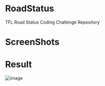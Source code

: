 # RoadStatus
TFL Road Status Coding Challenge Repository


# ScreenShots

# Result
![image](https://user-images.githubusercontent.com/63959021/119343906-51990b00-bc97-11eb-8377-a19c2e3b8298.png)

